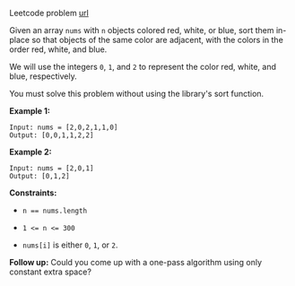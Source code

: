 Leetcode problem [url](https://leetcode.com/problems/sort-colors/)

Given an array `nums` with `n` objects colored red, white, or blue, sort them in-place so that objects of the same color are adjacent, with the colors in the order red, white, and blue.

We will use the integers `0`, `1`, and `2` to represent the color red, white, and blue, respectively.

You must solve this problem without using the library's sort function.

**Example 1:**
```
Input: nums = [2,0,2,1,1,0]
Output: [0,0,1,1,2,2]
```

**Example 2:**
```
Input: nums = [2,0,1]
Output: [0,1,2]
```

**Constraints:**

- `n == nums.length`

- `1 <= n <= 300`

- `nums[i]` is either `0`, `1`, or `2`.

**Follow up:** Could you come up with a one-pass algorithm using only constant extra space?